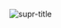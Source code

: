 
![supr-title](https://user-images.githubusercontent.com/68219912/165796582-9c56f017-780d-4512-9ab3-011bd192d538.png)
